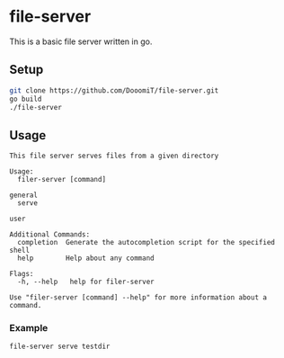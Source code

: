 # file-server

This is a basic file server written in go.

## Setup

```bash
git clone https://github.com/DooomiT/file-server.git
go build
./file-server
```

## Usage

```plain
This file server serves files from a given directory

Usage:
  filer-server [command]

general
  serve       

user

Additional Commands:
  completion  Generate the autocompletion script for the specified shell
  help        Help about any command

Flags:
  -h, --help   help for filer-server

Use "filer-server [command] --help" for more information about a command.
```

### Example

```bash
file-server serve testdir
```



